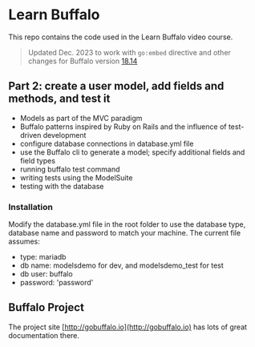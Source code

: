 # Learn Buffalo

This repo contains the code used in the Learn Buffalo video course.

> Updated Dec. 2023 to work with `go:embed` directive and other changes for Buffalo version <a href="https://github.com/gobuffalo/cli/releases/tag/v0.18.14">18.14</a>

## Part 2: create a user model, add fields and methods, and test it

* Models as part of the MVC paradigm
* Buffalo patterns inspired by Ruby on Rails and the influence of test-driven development
* configure database connections in database.yml file
* use the Buffalo cli to generate a model; specify additional fields and field types
* running buffalo test command
* writing tests using the ModelSuite
* testing with the database

### Installation

Modify the database.yml file in the root folder to use the database type, database name and password to match your machine.
The current file assumes:
* type: mariadb
* db name: modelsdemo for dev, and modelsdemo_test for test
* db user: buffalo
* password: 'password'

## Buffalo Project

The project site [http://gobuffalo.io](http://gobuffalo.io) has lots of great documentation there.
